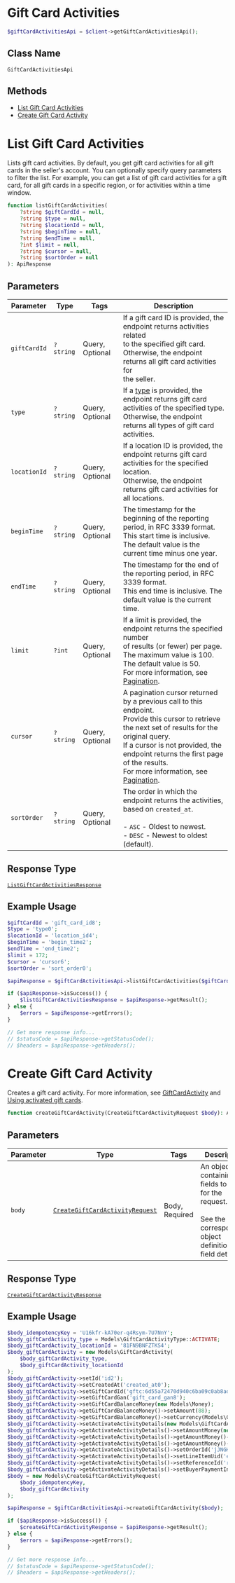 # Gift Card Activities

```php
$giftCardActivitiesApi = $client->getGiftCardActivitiesApi();
```

## Class Name

`GiftCardActivitiesApi`

## Methods

* [List Gift Card Activities](/doc/apis/gift-card-activities.md#list-gift-card-activities)
* [Create Gift Card Activity](/doc/apis/gift-card-activities.md#create-gift-card-activity)


# List Gift Card Activities

Lists gift card activities. By default, you get gift card activities for all
gift cards in the seller's account. You can optionally specify query parameters to
filter the list. For example, you can get a list of gift card activities for a gift card,
for all gift cards in a specific region, or for activities within a time window.

```php
function listGiftCardActivities(
    ?string $giftCardId = null,
    ?string $type = null,
    ?string $locationId = null,
    ?string $beginTime = null,
    ?string $endTime = null,
    ?int $limit = null,
    ?string $cursor = null,
    ?string $sortOrder = null
): ApiResponse
```

## Parameters

| Parameter | Type | Tags | Description |
|  --- | --- | --- | --- |
| `giftCardId` | `?string` | Query, Optional | If a gift card ID is provided, the endpoint returns activities related<br>to the specified gift card. Otherwise, the endpoint returns all gift card activities for<br>the seller. |
| `type` | `?string` | Query, Optional | If a [type](/doc/models/gift-card-activity-type.md) is provided, the endpoint returns gift card activities of the specified type.<br>Otherwise, the endpoint returns all types of gift card activities. |
| `locationId` | `?string` | Query, Optional | If a location ID is provided, the endpoint returns gift card activities for the specified location.<br>Otherwise, the endpoint returns gift card activities for all locations. |
| `beginTime` | `?string` | Query, Optional | The timestamp for the beginning of the reporting period, in RFC 3339 format.<br>This start time is inclusive. The default value is the current time minus one year. |
| `endTime` | `?string` | Query, Optional | The timestamp for the end of the reporting period, in RFC 3339 format.<br>This end time is inclusive. The default value is the current time. |
| `limit` | `?int` | Query, Optional | If a limit is provided, the endpoint returns the specified number<br>of results (or fewer) per page. The maximum value is 100. The default value is 50.<br>For more information, see [Pagination](https://developer.squareup.com/docs/working-with-apis/pagination). |
| `cursor` | `?string` | Query, Optional | A pagination cursor returned by a previous call to this endpoint.<br>Provide this cursor to retrieve the next set of results for the original query.<br>If a cursor is not provided, the endpoint returns the first page of the results.<br>For more information, see [Pagination](https://developer.squareup.com/docs/working-with-apis/pagination). |
| `sortOrder` | `?string` | Query, Optional | The order in which the endpoint returns the activities, based on `created_at`.<br><br>- `ASC` - Oldest to newest.<br>- `DESC` - Newest to oldest (default). |

## Response Type

[`ListGiftCardActivitiesResponse`](/doc/models/list-gift-card-activities-response.md)

## Example Usage

```php
$giftCardId = 'gift_card_id8';
$type = 'type0';
$locationId = 'location_id4';
$beginTime = 'begin_time2';
$endTime = 'end_time2';
$limit = 172;
$cursor = 'cursor6';
$sortOrder = 'sort_order0';

$apiResponse = $giftCardActivitiesApi->listGiftCardActivities($giftCardId, $type, $locationId, $beginTime, $endTime, $limit, $cursor, $sortOrder);

if ($apiResponse->isSuccess()) {
    $listGiftCardActivitiesResponse = $apiResponse->getResult();
} else {
    $errors = $apiResponse->getErrors();
}

// Get more response info...
// $statusCode = $apiResponse->getStatusCode();
// $headers = $apiResponse->getHeaders();
```


# Create Gift Card Activity

Creates a gift card activity. For more information, see
[GiftCardActivity](https://developer.squareup.com/docs/gift-cards/using-gift-cards-api#giftcardactivity) and
[Using activated gift cards](https://developer.squareup.com/docs/gift-cards/using-gift-cards-api#using-activated-gift-cards).

```php
function createGiftCardActivity(CreateGiftCardActivityRequest $body): ApiResponse
```

## Parameters

| Parameter | Type | Tags | Description |
|  --- | --- | --- | --- |
| `body` | [`CreateGiftCardActivityRequest`](/doc/models/create-gift-card-activity-request.md) | Body, Required | An object containing the fields to POST for the request.<br><br>See the corresponding object definition for field details. |

## Response Type

[`CreateGiftCardActivityResponse`](/doc/models/create-gift-card-activity-response.md)

## Example Usage

```php
$body_idempotencyKey = 'U16kfr-kA70er-q4Rsym-7U7NnY';
$body_giftCardActivity_type = Models\GiftCardActivityType::ACTIVATE;
$body_giftCardActivity_locationId = '81FN9BNFZTKS4';
$body_giftCardActivity = new Models\GiftCardActivity(
    $body_giftCardActivity_type,
    $body_giftCardActivity_locationId
);
$body_giftCardActivity->setId('id2');
$body_giftCardActivity->setCreatedAt('created_at0');
$body_giftCardActivity->setGiftCardId('gftc:6d55a72470d940c6ba09c0ab8ad08d20');
$body_giftCardActivity->setGiftCardGan('gift_card_gan8');
$body_giftCardActivity->setGiftCardBalanceMoney(new Models\Money);
$body_giftCardActivity->getGiftCardBalanceMoney()->setAmount(88);
$body_giftCardActivity->getGiftCardBalanceMoney()->setCurrency(Models\Currency::ANG);
$body_giftCardActivity->setActivateActivityDetails(new Models\GiftCardActivityActivate);
$body_giftCardActivity->getActivateActivityDetails()->setAmountMoney(new Models\Money);
$body_giftCardActivity->getActivateActivityDetails()->getAmountMoney()->setAmount(10);
$body_giftCardActivity->getActivateActivityDetails()->getAmountMoney()->setCurrency(Models\Currency::MXV);
$body_giftCardActivity->getActivateActivityDetails()->setOrderId('jJNGHm4gLI6XkFbwtiSLqK72KkAZY');
$body_giftCardActivity->getActivateActivityDetails()->setLineItemUid('eIWl7X0nMuO9Ewbh0ChIx');
$body_giftCardActivity->getActivateActivityDetails()->setReferenceId('reference_id4');
$body_giftCardActivity->getActivateActivityDetails()->setBuyerPaymentInstrumentIds(['buyer_payment_instrument_ids4', 'buyer_payment_instrument_ids5', 'buyer_payment_instrument_ids6']);
$body = new Models\CreateGiftCardActivityRequest(
    $body_idempotencyKey,
    $body_giftCardActivity
);

$apiResponse = $giftCardActivitiesApi->createGiftCardActivity($body);

if ($apiResponse->isSuccess()) {
    $createGiftCardActivityResponse = $apiResponse->getResult();
} else {
    $errors = $apiResponse->getErrors();
}

// Get more response info...
// $statusCode = $apiResponse->getStatusCode();
// $headers = $apiResponse->getHeaders();
```

